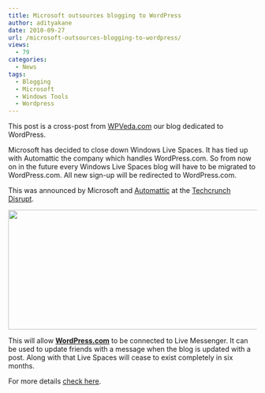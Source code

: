 ```yaml
---
title: Microsoft outsources blogging to WordPress
author: adityakane
date: 2010-09-27
url: /microsoft-outsources-blogging-to-wordpress/
views:
  - 79
categories:
  - News
tags:
  - Blogging
  - Microsoft
  - Windows Tools
  - Wordpress
---
```

This post is a cross-post from <a href="http://wpveda.com/windows-live-spaces-will-be-outsourced-to-wordpress/" onclick="_gaq.push(['_trackEvent', 'outbound-article', 'http://wpveda.com/windows-live-spaces-will-be-outsourced-to-wordpress/', 'WPVeda.com']);" >WPVeda.com</a> our blog dedicated to WordPress.

Microsoft has decided to close down Windows Live Spaces. It has tied up with Automattic the company which handles WordPress.com. So from now on in the future every Windows Live Spaces blog will have to be migrated to WordPress.com. All new sign-up will be redirected to WordPress.com.

This was announced by Microsoft and <a href="http://automattic.com/" onclick="_gaq.push(['_trackEvent', 'outbound-article', 'http://automattic.com/', 'Automattic']);" >Automattic</a> at the <a href="http://techcrunch.com/2010/09/27/techcrunch-disrupt-live-day-1/" onclick="_gaq.push(['_trackEvent', 'outbound-article', 'http://techcrunch.com/2010/09/27/techcrunch-disrupt-live-day-1/', 'Techcrunch Disrupt']);" >Techcrunch Disrupt</a>.

<a rel="attachment wp-att-30450" href="http://devilsworkshop.org/microsoft-outsources-blogging-to-wordpress/live_spaces_wordpress/"><img class="alignnone size-full wp-image-30450" title="Live_spaces_Wordpress" src="http://cdn.devilsworkshop.org/files/2010/09/Live_spaces_Wordpress.png" alt="" width="550" height="242" /></a>

This will allow <a href="http://wordpress.com" onclick="_gaq.push(['_trackEvent', 'outbound-article', 'http://wordpress.com', 'WordPress.com']);" ><strong>WordPress.com</strong></a> to be connected to Live Messenger. It can be used to update friends with a message when the blog is updated with a post. Along with that Live Spaces will cease to exist completely in six months.

For more details <a href="http://wpveda.com/windows-live-spaces-will-be-outsourced-to-wordpress/" onclick="_gaq.push(['_trackEvent', 'outbound-article', 'http://wpveda.com/windows-live-spaces-will-be-outsourced-to-wordpress/', 'check here']);" >check here</a>.
